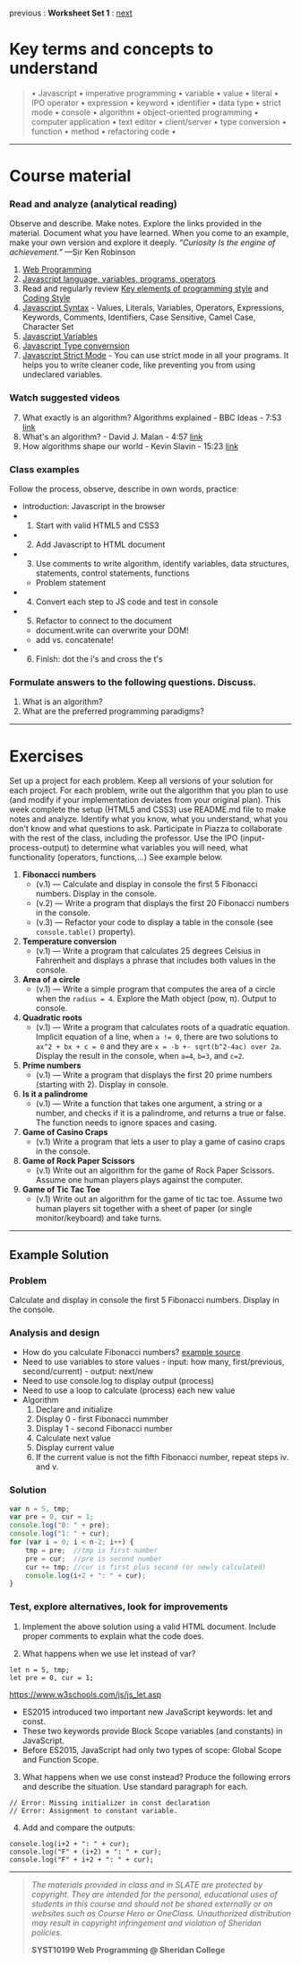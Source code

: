 previous : **Worksheet Set 1** : [next](set02.md)


# Key terms and concepts to understand
> &bull; Javascript  &bull; imperative programming  &bull; variable  &bull; value  &bull; literal  &bull; IPO operator &bull; expression  &bull; keyword  &bull; identifier  &bull;  data type &bull; strict mode  &bull; console  &bull;  algorithm  &bull; object-oriented programming  &bull; computer application  &bull;  text editor  &bull; client/server  &bull;  type conversion  &bull; function &bull; method &bull; refactoring code &bull;
> 
---

# Course material

### Read and analyze (analytical reading)
Observe and describe. Make notes. Explore the links provided in the material. Document what you have learned. When you come to an example, make your own version and explore it deeply. *“Curiosity Is the engine of achievement.”* &mdash;Sir Ken Robinson

1. [Web Programming](https://ebajcar.github.io/web10199/material/material_programming.html)
2. [Javascript language, variables, programs, operators](https://ebajcar.github.io/web10199/material/material_js.html)
3. Read and regularly review [Key elements of programming style](../noteworthy/key_elements_of_programming.md) and [Coding Style](../noteworthy/coding_style.md)
4. [Javascript Syntax](https://www.w3schools.com/js/js_syntax.asp) - Values, Literals, Variables, Operators, Expressions, Keywords, Comments, Identifiers, Case Sensitive, Camel Case, Character Set
5. [Javascript Variables](https://www.w3schools.com/js/js_variables.asp)
6. [Javascript Type convernsion](https://www.w3schools.com/js/js_type_conversion.asp)
7. [Javascript Strict Mode](https://www.w3schools.com/js/js_strict.asp) - You can use strict mode in all your programs. It helps you to write cleaner code, like preventing you from using undeclared variables.

### Watch suggested videos

7. What exactly is an algorithm? Algorithms explained - BBC Ideas - 7:53  [link](https://youtu.be/ZnBF2GeAKbo)
8. What's an algorithm? - David J. Malan - 4:57  [link](https://youtu.be/6hfOvs8pY1k)
9. How algorithms shape our world - Kevin Slavin - 15:23  [link]()

### Class examples
Follow the process, observe, describe in own words, practice: 

- introduction: Javascript in the browser
- 1. Start with valid HTML5 and CSS3
- 2. Add Javascript to HTML document
- 3. Use comments to write algorithm, identify variables, data structures, statements, control statements, functions
  	- Problem statement
- 4. Convert each step to JS code and test in console
- 5. Refactor to connect to the document
  	- document.write can overwrite your DOM!
  	- add vs. concatenate!
- 6. Finish: dot the i's and cross the t's


### Formulate answers to the following questions. Discuss.
1. What is an algorithm?
2. What are the preferred programming paradigms? 


---


# Exercises
Set up a project for each problem. Keep all versions of your solution for each project.  For each problem, write out the
algorithm that you plan to use (and modify if your implementation deviates from your original plan). This week complete
the setup (HTML5 and CSS3) use README.md file to make notes and analyze.  Identify what you know, what you understand, what 
you don't know and what questions to ask. Participate in Piazza to collaborate with the rest of the class, including the professor.
Use the IPO (input-process-output) to determine what variables you will need, what functionality (operators, functions,...)
See example below.


1. **Fibonacci numbers** 
	- (v.1) &mdash; Calculate and display in console the first 5 Fibonacci numbers. Display in the console.
	- (v.2) &mdash; Write a program that displays the first 20 Fibonacci numbers in the console.
	- (v.3) &mdash; Refactor your code to display a table in the console (see `console.table()` property).
2. **Temperature conversion** 
	- (v.1) &mdash; Write a program that calculates 25 degrees Celsius in Fahrenheit and displays a phrase that includes both values in the console.
3. **Area of a circle** 
	- (v.1) &mdash;  Write a simple program that computes the area of a circle when the `radius = 4`. Explore the Math object (pow, π). Output to console.
4. **Quadratic roots** 
	- (v.1) &mdash; Write a program that calculates roots of a quadratic equation. Implicit equation of a line, when `a != 0`, there are two solutions to `ax^2 + bx + c = 0` and they are `x = -b +- sqrt(b^2-4ac) over 2a`. Display the result in the console, when `a=4`, `b=3`, and `c=2`.
5. **Prime numbers** 
	- (v.1) &mdash; Write a program that displays the first 20 prime numbers (starting with 2). Display in console.
6. **Is it a palindrome**
	- (v.1) — Write a function that takes one argument, a string or a number, and checks if it is a palindrome, and returns a true or false. The function needs to ignore spaces and casing.
7. **Game of Casino Craps**
	- (v.1) Write a program that lets a user to play a game of casino craps in the console.
8. **Game of Rock Paper Scissors**
	- (v.1) Write out an algorithm for the game of Rock Paper Scissors.  Assume one human players plays against the computer.
9. **Game of Tic Tac Toe**
	- (v.1) Write out an algorithm for the game of tic tac toe.  Assume two human players sit together with a sheet of paper (or single monitor/keyboard) and take turns.

---

## Example Solution

### Problem
Calculate and display in console the first 5 Fibonacci numbers. Display in the console.

### Analysis and design
- How do you calculate Fibonacci numbers? [example source](https://en.wikipedia.org/wiki/Fibonacci_number)
- Need to use variables to store values - input: how many, first/previous, second/current) - output: next/new
- Need to use console.log to display output (process)
- Need to use a loop to calculate (process) each new value 
- Algorithm
	1. Declare and initialize
 	2. Display 0 - first Fibonacci nummber
 	3. Display 1 - second Fibonacci number
 	4. Calculate next value
 	5. Display current value
 	6. If the current value is not the fifth Fibonacci number, repeat steps iv. and v.

### Solution

```js
var n = 5, tmp;
var pre = 0, cur = 1;
console.log("0: " + pre);
console.log("1: " + cur);
for (var i = 0; i < n-2; i++) {
	tmp = pre;  //tmp is first number
	pre = cur;  //pre is second number
	cur += tmp; //cur is first plus second (or newly calculated)
	console.log(i+2 + ": " + cur);
}
```

### Test, explore alternatives, look for improvements
1. Implement the above solution using a valid HTML document. Include proper comments to explain what the code does.


2. What happens when we use let instead of var?
```
let n = 5, tmp;
let pre = 0, cur = 1;
```

https://www.w3schools.com/js/js_let.asp

- ES2015 introduced two important new JavaScript keywords: let and const.
- These two keywords provide Block Scope variables (and constants) in JavaScript.
- Before ES2015, JavaScript had only two types of scope: Global Scope and Function Scope.



3. What happens when we use const instead? Produce the following errors and describe the situation. Use standard paragraph for each.
```
// Error: Missing initializer in const declaration
// Error: Assignment to constant variable.
```

4. Add and compare the outputs:
```
console.log(i+2 + ": " + cur);
console.log("F" + (i+2) + ": " + cur);
console.log("F" + i+2 + ": " + cur);
```


    
---
> *The materials provided in class and in SLATE are protected by copyright. They are intended for the personal, educational uses of students in this course and should not be shared externally or on websites such as Course Hero or OneClass. Unauthorized distribution may result in copyright infringement and violation of Sheridan policies.*
> 
> **SYST10199 Web Programming @ Sheridan College**

